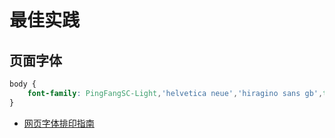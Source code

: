 # 最佳实践

## 页面字体

```css
body {
    font-family: PingFangSC-Light,'helvetica neue','hiragino sans gb',tahoma,'microsoft yahei ui','microsoft yahei',simsun,sans-serif;
}
```

- [网页字体排印指南](http://aaaaaashu.me/shu/)


## 
